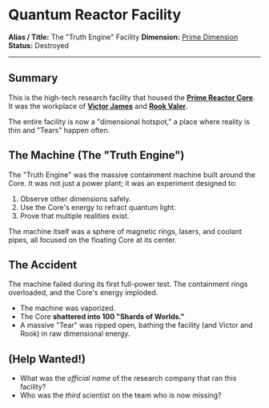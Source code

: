 # Quantum Reactor Facility

**Alias / Title:** The "Truth Engine" Facility
**Dimension:** [Prime Dimension](/lore/canon/locations/prime-dimension.md)
**Status:** Destroyed

---

## Summary
This is the high-tech research facility that housed the **[Prime Reactor Core](/lore/canon/artifacts/prime-reactor-core.md)**. It was the workplace of **[Victor James](/lore/canon/characters/victor-james.md)** and **[Rook Valer](/lore/canon/characters/rook-valer.md)**.

The entire facility is now a "dimensional hotspot," a place where reality is thin and "Tears" happen often.

## The Machine (The "Truth Engine")
The "Truth Engine" was the massive containment machine built around the Core. It was not just a power plant; it was an experiment designed to:
1.  Observe other dimensions safely.
2.  Use the Core's energy to refract quantum light.
3.  Prove that multiple realities exist.

The machine itself was a sphere of magnetic rings, lasers, and coolant pipes, all focused on the floating Core at its center.

## The Accident
The machine failed during its first full-power test. The containment rings overloaded, and the Core's energy imploded.
* The machine was vaporized.
* The Core **shattered into 100 "Shards of Worlds."**
* A massive "Tear" was ripped open, bathing the facility (and Victor and Rook) in raw dimensional energy.

## (Help Wanted!)
* What was the *official name* of the research company that ran this facility?
* Who was the *third* scientist on the team who is now missing?